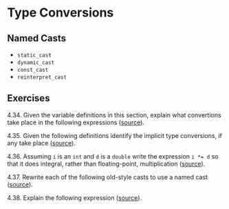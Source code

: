 # Type Conversions

## Named Casts

- `static_cast`
- `dynamic_cast`
- `const_cast`
- `reinterpret_cast`

## Exercises

4.34. Given the variable definitions in this section, explain what convertions
take place in the following expressions ([source](./ex_4_34.cpp)).

4.35. Given the following definitions identify the implicit type conversions,
if any take place ([source](./ex_4_35.cpp)).

4.36. Assuming `i` is an `int` and `d` is a `double` write the expression
`i *= d` so that it does integral, rather than floating-point, multiplication
([source](./ex_4_36.cpp)).

4.37. Rewrite each of the following old-style casts to use a named cast
([source](./ex_4_37.cpp)).

4.38. Explain the following expression ([source](./ex_4_38.cpp)).
